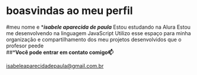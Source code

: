 # boasvindas ao meu perfil 
#meu nome e ****isabele aparecida de paula***
Estou estudando na Alura
Estou me desenvolvendo na linguagem JavaScript
Utilizo esse espaço para minha organização e compartilhamento dos meu projetos desenvolvidos que o profesor peede                                                                                                                                                                                                                                                                                                                                                                                                                                                                                                                                                                                                                                                                                                                   
##***Você pode entrar em contato comigo📫**                                                                                                                                                  
                                                                                                                              
isabeleaparecidadepaula@gmail.com.br                                                                                                                                                                      
